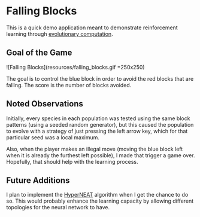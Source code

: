 # Falling Blocks

This is a quick demo application meant to demonstrate reinforcement learning through [evolutionary computation](https://en.wikipedia.org/wiki/Evolutionary_computation).

## Goal of the Game

![Falling Blocks](resources/falling_blocks.gif =250x250)

The goal is to control the blue block in order to avoid the red blocks that are falling. The score is the number of blocks avoided.

## Noted Observations
Initially, every species in each population was tested using the same block patterns (using a seeded random generator), but this caused the population to evolve with a strategy of just pressing the left arrow key, which for that particular seed was a local maximum.

Also, when the player makes an illegal move (moving the blue block left when it is already the furthest left possible), I made that trigger a game over. Hopefully, that should help with the learning process.


## Future Additions

I plan to implement the [HyperNEAT]() algorithm when I get the chance to do so. This would probably enhance the learning capacity by allowing different topologies for the neural network to have.
